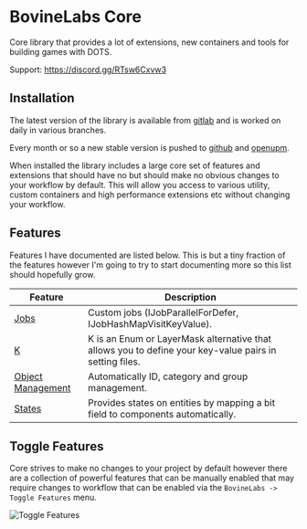 # BovineLabs Core
Core library that provides a lot of extensions, new containers and tools for building games with DOTS.

Support: https://discord.gg/RTsw6Cxvw3

## Installation

The latest version of the library is available from [gitlab](https://gitlab.com/tertle/com.bovinelabs.core) and is worked on daily in various branches.

Every month or so a new stable version is pushed to [github](https://github.com/tertle/com.bovinelabs.core) and [openupm](https://openupm.com/packages/com.bovinelabs.core/).

When installed the library includes a large core set of features and extensions that should have no but should make no obvious changes to your workflow by default. This will allow you access to various utility, custom containers and high performance extensions etc without changing your workflow.

## Features
Features I have documented are listed below. This is but a tiny fraction of the features however I'm going to try to start documenting more so this list should hopefully grow.

| Feature | Description                                                                                            |
|-------|--------------------------------------------------------------------------------------------------------|
|[Jobs](BovineLabs.Core/Jobs/README.md)| Custom jobs (IJobParallelForDefer, IJobHashMapVisitKeyValue).                                          |
|[K](BovineLabs.Core/Keys/README.md)| K is an Enum or LayerMask alternative that allows you to define your key-value pairs in setting files. |
|[Object Management](BovineLabs.Core.Extensions/ObjectManagement/README.md)| Automatically ID, category and group management.                                                       |
|[States](BovineLabs.Core/States/README.md)| Provides states on entities by mapping a bit field to components automatically.                        |

## Toggle Features

Core strives to make no changes to your project by default however there are a collection of powerful features that can be manually enabled that may require changes to workflow that can be enabled via the `BovineLabs -> Toggle Features` menu.

![Toggle Features](Images~/ToggleFeatures.png)
